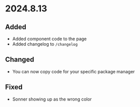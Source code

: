 # 2024.8.13

## Added

- Added component code to the page
- Added changelog to `/changelog`

## Changed

- You can now copy code for your specific package manager

## Fixed

- Sonner showing up as the wrong color
